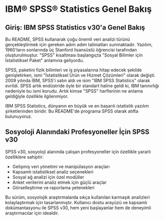 # IBM® SPSS® Statistics Genel Bakış

## Giriş: IBM SPSS Statistics v30'a Genel Bakış

Bu README, SPSS kullanarak çoğu önemli veri analizi türünü gerçekleştirmek için gereken adım adım talimatları sunmaktadır. Yazılım, 1960'ların sonlarında üç Stanford lisansüstü öğrencisi tarafından oluşturulmuştur. "SPSS" kısaltması başlangıçta "Sosyal Bilimler için İstatistiksel Paket" anlamına geliyordu.

SPSS, paketini fizik bilimleri ve iş piyasalarına hitap edecek şekilde genişletirken, ismi "İstatistiksel Ürün ve Hizmet Çözümleri" olarak değişti. 2009 yılında IBM, SPSS'i satın aldı ve isim "IBM SPSS Statistics" olarak evrildi. SPSS artık endüstride öyle bir standart haline geldi ki, IBM tanınırlığı nedeniyle bu ismi korudu. Artık kimse "SPSS" harflerinin ne anlama geldiğiyle özellikle ilgilenmiyor.

IBM SPSS Statistics, dünyanın en büyük ve en başarılı istatistik yazılım şirketlerinden biridir. Bu README'de programa SPSS olarak atıfta bulunuyoruz.

## Sosyoloji Alanındaki Profesyoneller İçin SPSS v30

SPSS v30, sosyoloji alanında çalışan profesyoneller için özellikle yararlı özelliklere sahiptir:

- Gelişmiş veri yönetimi ve manipülasyon araçları
- Kapsamlı istatistiksel analiz seçenekleri
- Sosyal ağ analizi için özel modüller
- Anket verilerini analiz etmek için güçlü araçlar
- Görselleştirme ve raporlama yetenekleri

Bu sürüm, sosyolojik araştırmalarda sıkça kullanılan karmaşık analizleri kolaylaştırmak için tasarlanmıştır. Kullanıcı dostu arayüzü ve kapsamlı dokümantasyonu ile SPSS v30, hem yeni başlayanlar hem de deneyimli araştırmacılar için idealdir.
